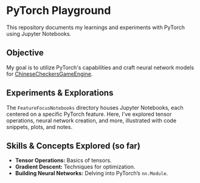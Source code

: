 # PyTorch Playground

This repository documents my learnings and experiments with PyTorch using Jupyter Notebooks.

## Objective

My goal is to utilize PyTorch's capabilities and craft neural network models for [ChineseCheckersGameEngine](https://github.com/dakotacolorado/ChineseCheckersGameEngine).

## Experiments & Explorations

The `FeatureFocusNotebooks` directory houses Jupyter Notebooks, each centered on a specific PyTorch feature. Here, I've explored tensor operations, neural network creation, and more, illustrated with code snippets, plots, and notes.

## Skills & Concepts Explored (so far)

- **Tensor Operations:** Basics of tensors.
- **Gradient Descent:** Techniques for optimization.
- **Building Neural Networks:** Delving into PyTorch’s `nn.Module`.

